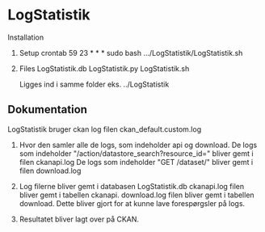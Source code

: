 # LogStatistik

Installation

1. Setup crontab
	59 23 * * * sudo bash .../LogStatistik/LogStatistik.sh	

2. Files
	LogStatistik.db
	LogStatistik.py
	LogStatistik.sh

   Ligges ind i samme folder eks. ../LogStatistik

Dokumentation
------------------------
LogStatistik bruger ckan log filen ckan_default.custom.log

1. Hvor den samler alle de logs, som indeholder api og download.
       De logs som indeholder "/action/datastore_search?resource_id=" bliver gemt i filen ckanapi.log
       De logs som indeholder "GET /dataset/" bliver gemt i filen download.log

2. Log filerne bliver gemt i databasen LogStatistik.db
       ckanapi.log filen bliver gemt i tabellen ckanapi.
       download.log filen bliver gemt i tabellen download.
   Dette bliver gjort for at kunne lave forespørgsler på logs.

3. Resultatet bliver lagt over på CKAN.
